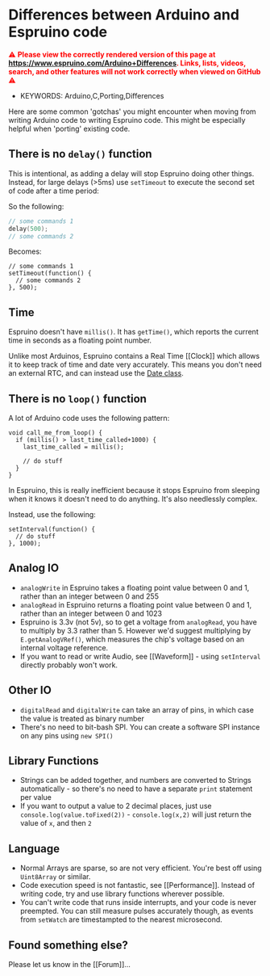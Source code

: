 <!--- Copyright (c) 2013 Gordon Williams, Pur3 Ltd. See the file LICENSE for copying permission. -->
Differences between Arduino and Espruino code
=======================================

<span style="color:red">:warning: **Please view the correctly rendered version of this page at https://www.espruino.com/Arduino+Differences. Links, lists, videos, search, and other features will not work correctly when viewed on GitHub** :warning:</span>

* KEYWORDS: Arduino,C,Porting,Differences

Here are some common 'gotchas' you might encounter when moving from writing Arduino code to writing Espruino code. This might be especially helpful when 'porting' existing code.


There is no `delay()` function
--------------------------

This is intentional, as adding a delay will stop Espruino doing other things. Instead, for large delays (>5ms) use `setTimeout` to execute the second set of code after a time period:

So the following:

```C
// some commands 1
delay(500);
// some commands 2
```

Becomes:

```
// some commands 1
setTimeout(function() {
  // some commands 2
}, 500);
```

Time
----

Espruino doesn't have `millis()`. It has `getTime()`, which reports the current time in seconds as a floating point number.

Unlike most Arduinos, Espruino contains a Real Time [[Clock]] which allows it to keep track of time and date very accurately. This means you don't need an external RTC, and can instead use the [Date class](/Reference#Date).


There is no `loop()` function
-------------------------

A lot of Arduino code uses the following pattern:

```
void call_me_from_loop() {
  if (millis() > last_time_called+1000) {
    last_time_called = millis();
    
    // do stuff
  }
}
```

In Espruino, this is really inefficient because it stops Espruino from sleeping when it knows it doesn't need to do anything. It's also needlessly complex.

Instead, use the following:

```
setInterval(function() {
  // do stuff
}, 1000);
```


Analog IO
---------

* `analogWrite` in Espruino takes a floating point value between 0 and 1, rather than an integer between 0 and 255
* `analogRead` in Espruino returns a floating point value between 0 and 1, rather than an integer between 0 and 1023
* Espruino is 3.3v (not 5v), so to get a voltage from `analogRead`, you have to multiply by 3.3 rather than 5. However we'd suggest multiplying by `E.getAnalogVRef()`, which measures the chip's voltage based on an internal voltage reference.
* If you want to read or write Audio, see [[Waveform]] - using `setInterval` directly probably won't work.


Other IO
--------

* `digitalRead` and `digitalWrite` can take an array of pins, in which case the value is treated as binary number
* There's no need to bit-bash SPI. You can create a software SPI instance on any pins using `new SPI()`


Library Functions
---------------

* Strings can be added together, and numbers are converted to Strings automatically - so there's no need to have a separate `print` statement per value
* If you want to output a value to 2 decimal places, just use `console.log(value.toFixed(2))` - `console.log(x,2)` will just return the value of `x`, and then `2`


Language
-------

* Normal Arrays are sparse, so are not very efficient. You're best off using `Uint8Array` or similar.
* Code execution speed is not fantastic, see [[Performance]]. Instead of writing code, try and use library functions wherever possible.
* You can't write code that runs inside interrupts, and your code is never preempted. You can still measure pulses accurately though, as events from `setWatch` are timestampted to the nearest microsecond.


Found something else?
-------------------

Please let us know in the [[Forum]]...
